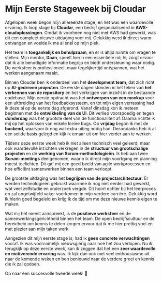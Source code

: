 # Mijn Eerste Stageweek bij Cloudar

Afgelopen week begon mijn allereerste stage, en het was een waardevolle ervaring. Ik loop stage bij **Cloudar**, een
bedrijf gespecialiseerd in **AWS-cloudoplossingen**. Omdat ik voorheen nog niet met AWS had gewerkt, was dit een
compleet nieuwe uitdaging voor mij. Gelukkig werd ik direct warm ontvangen en voelde ik me al snel op mijn plek.

Het team is **toegankelijk en behulpzaam**, en er is altijd ruimte om vragen te stellen. Mijn mentor, **Daan**, speelt
hierin een essentiële rol; hij zorgt ervoor dat ik alle benodigde informatie begrijp en biedt ondersteuning waar nodig.
De werksfeer is professioneel, maar tegelijkertijd ontspannen, wat het werken aangenaam maakt.

Binnen Cloudar ben ik onderdeel van het **development team**, dat zich richt op **AI-gedreven projecten**. De eerste
dagen stonden in het teken van **het verkennen van de repository** en het verkrijgen van inzicht in de bestaande
codebase. Mijn eerste opdracht was het **ontwerpen van een mockup** voor een uitbreiding van het feedbacksysteem, en tot
mijn eigen verrassing had ik deze al op de eerste dag afgerond. Vanaf dinsdag kon ik meteen beginnen met de
**ontwikkeling van de UI**. Dit verliep voorspoedig en tegen **donderdag** was het grootste deel van de functionaliteit
af. Daarna richtte ik mij op het oplossen van enkele kleine bugs. Op **vrijdag** begon ik met de **backend**, waarvoor
ik nog wat extra uitleg nodig had. Desondanks heb ik al een solide basis gelegd en kijk ik ernaar uit om hier verder aan
te werken.

Tijdens deze eerste week heb ik niet alleen technisch veel geleerd, maar ook waardevolle inzichten verkregen in de
**structuur van grootschalige projecten** en de **werking van Scrum-methodologieën**. Ik heb aan twee **Scrum-meetings**
deelgenomen, waarin ik direct mijn voortgang en planning moest toelichten. Dit gaf mij een goed beeld van agile
werkprocessen en hoe efficiënt samenwerken binnen een team verloopt.

De grootste uitdaging was het **begrijpen van de projectarchitectuur**. Er werden technologieën gebruikt waarmee ik nog
niet eerder had gewerkt, wat veel zelfstudie en onderzoek vergde. Dit hoort echter bij het leerproces en zal
ongetwijfeld vaker voorkomen in mijn verdere carrière. Gelukkig word ik hierin goed begeleid en krijg ik de tijd om me
deze nieuwe kennis eigen te maken.

Wat mij het meest aanspreekt, is de **positieve werksfeer** en de samenwerkingsgerichtheid binnen het team. De open
bedrijfscultuur en de bereidheid om kennis te delen zorgen ervoor dat ik me hier prettig voel en met plezier aan mijn
taken werk.

Aangezien dit mijn eerste stage is, had ik **geen concrete verwachtingen** vooraf. Ik was voornamelijk nieuwsgierig naar
hoe het zou verlopen. Nu ik terugkijk op deze eerste week, kan ik zeggen dat het een **zeer waardevolle en motiverende
ervaring** was. Ik kijk dan ook met veel enthousiasme uit naar de komende weken en ben benieuwd naar de verdere groei en
kennis die ik zal opdoen.

Op naar een succesvolle tweede week! 🚀
